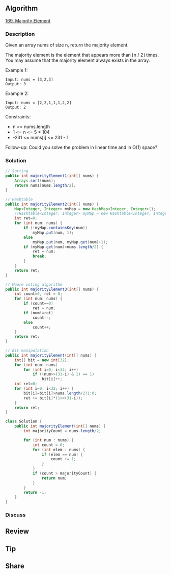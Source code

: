 ## Algorithm

[169. Majority Element](https://leetcode.com/problems/majority-element/)

### Description

Given an array nums of size n, return the majority element.

The majority element is the element that appears more than ⌊n / 2⌋ times. You may assume that the majority element always exists in the array.


Example 1:

```
Input: nums = [3,2,3]
Output: 3
```

Example 2:

```
Input: nums = [2,2,1,1,1,2,2]
Output: 2
```

Constraints:

- n == nums.length
- 1 <= n <= 5 * 104
- -231 <= nums[i] <= 231 - 1

Follow-up: Could you solve the problem in linear time and in O(1) space?

### Solution

```java
// Sorting
public int majorityElement1(int[] nums) {
    Arrays.sort(nums);
    return nums[nums.length/2];
}

// Hashtable
public int majorityElement2(int[] nums) {
    Map<Integer, Integer> myMap = new HashMap<Integer, Integer>();
    //Hashtable<Integer, Integer> myMap = new Hashtable<Integer, Integer>();
    int ret=0;
    for (int num: nums) {
        if (!myMap.containsKey(num))
            myMap.put(num, 1);
        else
            myMap.put(num, myMap.get(num)+1);
        if (myMap.get(num)>nums.length/2) {
            ret = num;
            break;
        }
    }
    return ret;
}

// Moore voting algorithm
public int majorityElement3(int[] nums) {
    int count=0, ret = 0;
    for (int num: nums) {
        if (count==0)
            ret = num;
        if (num!=ret)
            count--;
        else
            count++;
    }
    return ret;
}

// Bit manipulation
public int majorityElement(int[] nums) {
    int[] bit = new int[32];
    for (int num: nums)
        for (int i=0; i<32; i++)
            if ((num>>(31-i) & 1) == 1)
                bit[i]++;
    int ret=0;
    for (int i=0; i<32; i++) {
        bit[i]=bit[i]>nums.length/2?1:0;
        ret += bit[i]*(1<<(31-i));
    }
    return ret;
}
```


```java
class Solution {
    public int majorityElement(int[] nums) {
        int majorityCount = nums.length/2;

        for (int num : nums) {
            int count = 0;
            for (int elem : nums) {
                if (elem == num) {
                    count += 1;
                }
            }
            if (count > majorityCount) {
                return num;
            }
        }
        return -1;  
    }
}
```

### Discuss

## Review


## Tip


## Share
